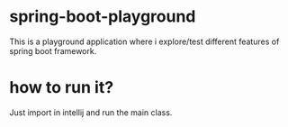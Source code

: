 # spring-boot-playground

This is a playground application where i explore/test different features of spring boot framework.

# how to run it?

Just import in intellij and run the main class.
